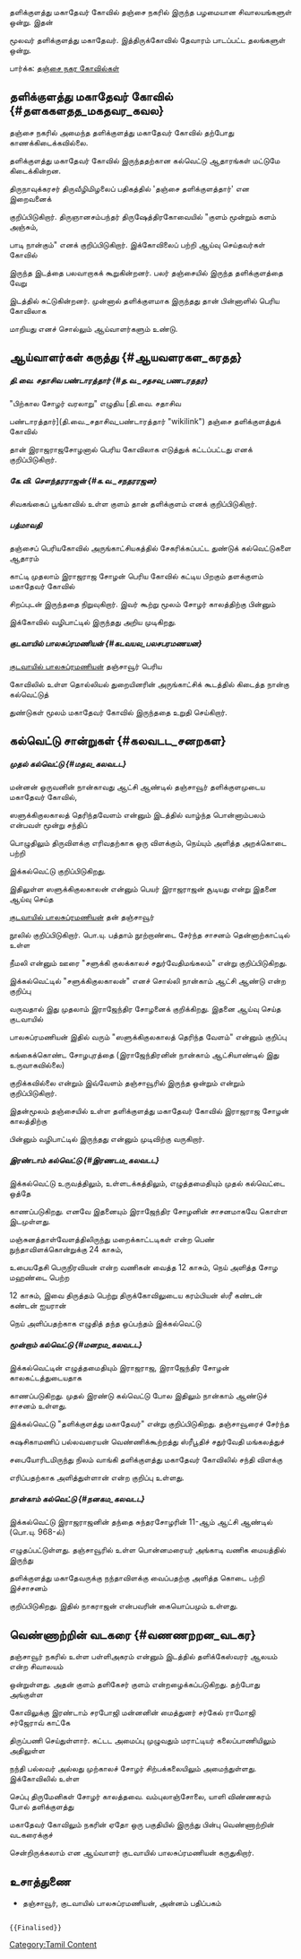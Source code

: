 தளிக்குளத்து மகாதேவர் கோவில் தஞ்சை நகரில் இருந்த பழமையான சிவாலயங்களுள் ஒன்று. இதன்
மூலவர் தளிக்குளத்து மகாதேவர். இத்திருக்கோவில் தேவாரம் பாடப்பட்ட தலங்களுள் ஒன்று.

பார்க்க: [தஞ்சை நகர கோவில்கள்](தஞ்சை_நகர_கோவில்கள் "wikilink")

## தளிக்குளத்து மகாதேவர் கோவில் {#தளககளதத_மகதவர_கவல}

தஞ்சை நகரில் அமைந்த தளிக்குளத்து மகாதேவர் கோவில் தற்போது காணக்கிடைக்கவில்லை.
தளிக்குளத்து மகாதேவர் கோவில் இருந்ததற்கான கல்வெட்டு ஆதாரங்கள் மட்டுமே கிடைக்கின்றன.
திருநாவுக்கரசர் திருவீழிமிழலைப் பதிகத்தில் \'தஞ்சை தளிக்குளத்தார்' என இறைவனைக்
குறிப்பிடுகிறார். திருஞானசம்பந்தர் திருஷேத்திரகோவையில் \"குளம் மூன்றும் களம் அஞ்சும்,
பாடி நான்கும்\" எனக் குறிப்பிடுகிறார். இக்கோவிலைப் பற்றி ஆய்வு செய்தவர்கள் கோவில்
இருந்த இடத்தை பலவாறாகக் கூறுகின்றனர். பலர் தஞ்சையில் இருந்த தளிக்குளத்தை வேறு
இடத்தில் சுட்டுகின்றனர். முன்னால் தளிக்குளமாக இருந்தது தான் பின்னாளில் பெரிய கோவிலாக
மாறியது எனச் சொல்லும் ஆய்வாளர்களும் உண்டு.

## ஆய்வாளர்கள் கருத்து {#ஆயவளரகள_கரதத}

##### தி.வை. சதாசிவ பண்டாரத்தார் {#த.வ._சதசவ_பணடரததர}

\"பிற்கால சோழர் வரலாறு\" எழுதிய [தி.வை. சதாசிவ
பண்டாரத்தார்](தி.வை._சதாசிவ_பண்டாரத்தார் "wikilink") தஞ்சை தளிக்குளத்துக் கோவில்
தான் இராஜராஜசோழனால் பெரிய கோவிலாக எடுத்துக் கட்டப்பட்டது எனக் குறிப்பிடுகிறார்.

##### கே.வி. சௌந்தரராஜன் {#க.வ._சநதரரஜன}

சிவகங்கைப் பூங்காவில் உள்ள குளம் தான் தளிக்குளம் எனக் குறிப்பிடுகிறார்.

##### பத்மாவதி

தஞ்சைப் பெரியகோவில் அருங்காட்சியகத்தில் சேகரிக்கப்பட்ட துண்டுக் கல்வெட்டுகளை ஆதாரம்
காட்டி முதலாம் இராஜராஜ சோழன் பெரிய கோவில் கட்டிய பிறகும் தளக்குளம் மகாதேவர் கோவில்
சிறப்புடன் இருந்ததை நிறுவுகிறார். இவர் கூற்று மூலம் சோழர் காலத்திற்கு பின்னும்
இக்கோவில் வழிபாட்டில் இருந்தது அறிய முடிகிறது.

##### குடவாயில் பாலசுப்ரமணியன் {#கடவயல_பலசபரமணயன}

[குடவாயில் பாலசுப்ரமணியன்](குடவாயில்_பாலசுப்ரமணியன் "wikilink") தஞ்சாவூர் பெரிய
கோவிலில் உள்ள தொல்லியல் துறையினரின் அருங்காட்சிக் கூடத்தில் கிடைத்த நான்கு கல்வெட்டுத்
துண்டுகள் மூலம் மகாதேவர் கோவில் இருந்ததை உறுதி செய்கிறார்.

## கல்வெட்டு சான்றுகள் {#கலவடட_சனறகள}

##### முதல் கல்வெட்டு {#மதல_கலவடட}

மன்னன் ஒருவனின் நான்காவது ஆட்சி ஆண்டில் தஞ்சாவூர் தளிக்குளமுடைய மகாதேவர் கோவில்,
ஸளுக்கிகுலகாலத் தெரிந்தவேளம் என்னும் இடத்தில் வாழ்ந்த பொன்னாம்பலம் என்பவள் மூன்று சந்திப்
பொழுதிலும் திருவிளக்கு எரிவதற்காக ஒரு விளக்கும், நெய்யும் அளித்த அறக்கொடை பற்றி
இக்கல்வெட்டு குறிப்பிடுகிறது.

இதிலுள்ள ஸளுக்கிகுலகாலன் என்னும் பெயர் இராஜராஜன் சூடியது என்று இதனை ஆய்வு செய்த
[குடவாயில் பாலசுப்ரமணியன்](குடவாயில்_பாலசுப்ரமணியன் "wikilink") தன் தஞ்சாவூர்
நூலில் குறிப்பிடுகிறார். பொ.யு. பத்தாம் நூற்றாண்டை சேர்ந்த சாசனம் தென்னாற்காட்டில் உள்ள
நீமலி என்னும் ஊரை \"சளுக்கி குலக்காலச் சதுர்வேதிமங்கலம்\" என்று குறிப்பிடுகிறது.

இக்கல்வெட்டில் \"சளுக்கிகுலகாலன்\" எனச் சொல்லி நான்காம் ஆட்சி ஆண்டு என்ற குறிப்பு
வருவதால் இது முதலாம் இராஜேந்திர சோழனைக் குறிக்கிறது. இதனை ஆய்வு செய்த குடவாயில்
பாலசுப்ரமணியன் இதில் வரும் \"ஸளுக்கிகுலகாலத் தெரிந்த வேளம்\" என்னும் குறிப்பு
கங்கைக்கொண்ட சோழபுரத்தை (இராஜேந்திரனின் நான்காம் ஆட்சியாண்டில் இது உருவாகவில்லை)
குறிக்கவில்லை என்றும் இவ்வேளம் தஞ்சாவூரில் இருந்த ஒன்றும் என்றும் குறிப்பிடுகிறார்.
இதன்மூலம் தஞ்சையில் உள்ள தளிக்குளத்து மகாதேவர் கோவில் இராஜராஜ சோழன் காலத்திற்கு
பின்னும் வழிபாட்டில் இருந்தது என்னும் முடிவிற்கு வருகிறார்.

##### இரண்டாம் கல்வெட்டு {#இரணடம_கலவடட}

இக்கல்வெட்டு உருவத்திலும், உள்ளடக்கத்திலும், எழுத்தமைதியும் முதல் கல்வெட்டை ஒத்தே
காணப்படுகிறது. எனவே இதனையும் இராஜேந்திர சோழனின் சாசனமாகவே கொள்ள இடமுள்ளது.
மஞ்சுனத்தாள்வேளத்திலிருந்து மறைக்காட்டடிகள் என்ற பெண் நுந்தாவிளக்கொன்றுக்கு 24 காசும்,
உபையதேசி பெருநிரவியன் என்ற வணிகன் வைத்த 12 காசும், நெய் அளித்த சோழ மஹண்டை பெற்ற
12 காசும், இவை திருத்தம் பெற்று திருக்கோவிலுடைய கரம்பியன் ஸ்ரீ கண்டன் கண்டன் ஐயரான்
நெய் அளிப்பதற்காக எழுதித் தந்த ஒப்பந்தம் இக்கல்வெட்டு

##### மூன்றாம் கல்வெட்டு {#மனறம_கலவடட}

இக்கல்வெட்டின் எழுத்தமைதியும் இராஜராஜ, இராஜேந்திர சோழன் காலகட்டத்துடையதாக
காணப்படுகிறது. முதல் இரண்டு கல்வெட்டு போல இதிலும் நான்காம் ஆண்டுச் சாசனம் உள்ளது.
இக்கல்வெட்டு \"தளிக்குளத்து மகாதேவர்\" என்று குறிப்பிடுகிறது. தஞ்சாவூரைச் சேர்ந்த
சுஷசிகாமணிப் பல்லவரையன் வெண்ணிக்கூற்றத்து ஸ்ரீபூதிச் சதுர்வேதி மங்கலத்துச்
சபையோரிடமிருந்து நிலம் வாங்கி தளிக்குளத்து மகாதேவர் கோவிலில் சந்தி விளக்கு
எரிப்பதற்காக அளித்துள்ளான் என்ற குறிப்பு உள்ளது.

##### நான்காம் கல்வெட்டு {#நனகம_கலவடட}

இக்கல்வெட்டு இராஜராஜனின் தந்தை சுந்தரசோழரின் 11-ஆம் ஆட்சி ஆண்டில் (பொ.யு. 968-ல்)
எழுதப்பட்டுள்ளது. தஞ்சாவூரில் உள்ள பொன்னமரையர் அங்காடி வணிக மையத்தில் இருந்து
தளிக்குளத்து மகாதேவருக்கு நந்தாவிளக்கு வைப்பதற்கு அளித்த கொடை பற்றி இச்சாசனம்
குறிப்பிடுகிறது. இதில் நாகராஜன் என்பவரின் கையொப்பமும் உள்ளது.

## வெண்ணாற்றின் வடகரை {#வணணறறன_வடகர}

தஞ்சாவூர் நகரில் உள்ள பள்ளிஅகரம் என்னும் இடத்தில் தளிக்கேஸ்வரர் ஆலயம் என்ற சிவாலயம்
ஒன்றுள்ளது. அதன் குளம் தளிகேசர் குளம் என்றழைக்கப்படுகிறது. தற்போது அங்குள்ள
கோவிலுக்கு இரண்டாம் சரபோஜி மன்னனின் மைத்துனர் சர்கேல் ராமோஜி சர்ஜேராவ் காட்கே
திருப்பணி செய்துள்ளார். கட்டட அமைப்பு முழுவதும் மராட்டியர் கலைப்பாணியிலும் அதிலுள்ள
நந்தி பல்லவர் அல்லது முற்காலச் சோழர் சிற்பக்கலையிலும் அமைந்துள்ளது. இக்கோவிலில் உள்ள
செப்பு திருமேனிகள் சோழர் காலத்தவை. வம்புலாஞ்சோலை, யாளி விண்ணகரம் போல் தளிக்குளத்து
மகாதேவர் கோவிலும் நகரின் ஏதோ ஒரு பகுதியில் இருந்து பின்பு வெண்ணாற்றின் வடகரைக்குச்
சென்றிருக்கலாம் என ஆய்வாளர் குடவாயில் பாலசுப்ரமணியன் கருதுகிறார்.

## உசாத்துணை

-   தஞ்சாவூர், குடவாயில் பாலசுப்ரமணியன், அன்னம் பதிப்பகம்

```{=mediawiki}
{{Finalised}}
```
[Category:Tamil Content](Category:Tamil_Content "wikilink")
